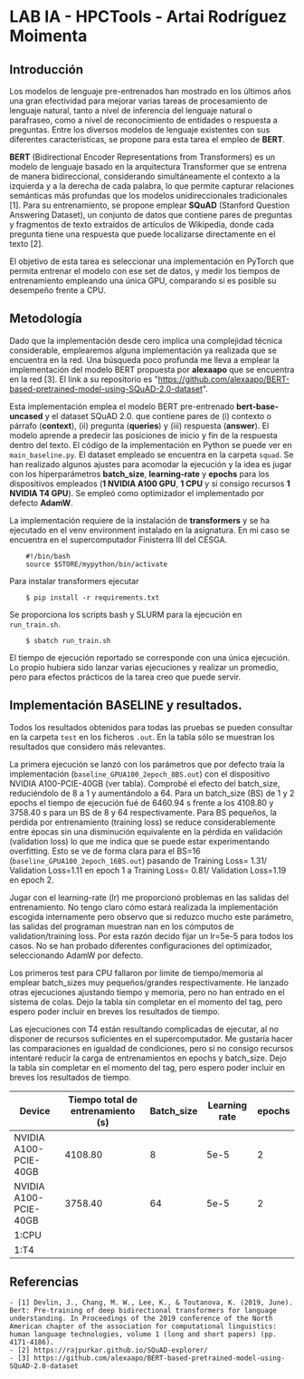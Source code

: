 # LAB IA - HPCTools - Artai Rodríguez Moimenta

## Introducción

Los modelos de lenguaje pre-entrenados han mostrado en los últimos años una gran efectividad para mejorar varias tareas de procesamiento de lenguaje natural, 
tanto a nivel de inferencia del lenguaje natural o parafraseo, como a nivel de reconocimiento de entidades o respuesta a preguntas. Entre los diversos modelos 
de lenguaje existentes con sus diferentes características, se propone para esta tarea el empleo de **BERT**.

**BERT** (Bidirectional Encoder Representations from Transformers) es un modelo de lenguaje basado en la arquitectura Transformer que se entrena de manera bidireccional, 
considerando simultáneamente el contexto a la izquierda y a la derecha de cada palabra, lo que permite capturar relaciones semánticas más profundas que los modelos unidireccionales tradicionales [1]. Para su entrenamiento, se propone emplear **SQuAD** (Stanford Question Answering Dataset), un conjunto de datos que contiene pares de preguntas y fragmentos de texto extraídos de artículos de Wikipedia, donde cada pregunta tiene una respuesta que puede localizarse directamente en el texto [2]. 

El objetivo de esta tarea es seleccionar una implementación en PyTorch que permita entrenar el modelo con ese set de datos, y medir los tiempos de entrenamiento empleando una única GPU, comparando si es posible su desempeño frente a CPU.

## Metodología

Dado que la implementación desde cero implica una complejidad técnica considerable, emplearemos alguna implementación ya realizada que se encuentra en la red. Una búsqueda poco profunda me lleva a emplear la implementación del modelo BERT propuesta por **alexaapo** que se encuentra en la red [3]. El link a su repositorio es "https://github.com/alexaapo/BERT-based-pretrained-model-using-SQuAD-2.0-dataset".

Esta implementación emplea el modelo BERT pre-entrenado **bert-base-uncased** y el dataset SQuAD 2.0. que contiene pares de (i) contexto o párrafo (**context**), (ii) pregunta (**queries**) y (iii) respuesta (**answer**). El modelo aprende a predecir las posiciones de inicio y fin de la respuesta dentro del texto. El código de la implementación en Python se puede ver en `main_baseline.py`. El dataset empleado se encuentra en la carpeta `squad`. Se han realizado algunos ajustes para acomodar la ejecución y la idea es jugar con los hiperparámetros **batch_size**, **learning-rate** y **epochs** para los dispositivos empleados (**1 NVIDIA A100 GPU**, **1 CPU** y si consigo recursos **1 NVIDIA T4 GPU**). Se empleó como optimizador el implementado por defecto **AdamW**.

La implementación requiere de la instalación de **transformers** y se ha ejecutado en el venv environment instalado en la asignatura. En mi caso se encuentra en el supercomputador Finisterra III del CESGA.

        #!/bin/bash
        source $STORE/mypython/bin/activate

Para instalar transformers ejecutar

        $ pip install -r requirements.txt

Se proporciona los scripts bash y SLURM para la ejecución en `run_train.sh`.

        $ sbatch run_train.sh

El tiempo de ejecución reportado se corresponde con una única ejecución. Lo propio hubiera sido lanzar varias ejecuciones y realizar un promedio, pero para efectos prácticos de la tarea creo que puede servir.

## Implementación BASELINE y resultados.

Todos los resultados obtenidos para todas las pruebas se pueden consultar en la carpeta `test` en los ficheros `.out`. En la tabla sólo se muestran los resultados que considero más relevantes. 


La primera ejecución se lanzó con los parámetros que por defecto traía la implementación (`baseline_GPUA100_2epoch_8BS.out`) con el dispositivo NVIDIA A100-PCIE-40GB (ver tabla). Comprobé el efecto del batch_size, reduciéndolo de 8 a 1 y aumentándolo a 64. Para un batch_size (BS) de 1 y 2 epochs el tiempo de ejecución fué de 6460.94 s frente a los 4108.80 y 3758.40 s para un BS de 8 y 64 respectivamente. Para BS pequeños, la perdida por entrenamiento (training loss) se reduce considerablemente entre épocas sin una disminución equivalente en la pérdida en validación (validation loss) lo que me indica que se puede estar experimentando overfitting. Esto se ve de forma clara para el BS=16 (`baseline_GPUA100_2epoch_16BS.out`) pasando de Training Loss= 1.31/ Validation Loss=1.11 en epoch 1 a Training Loss= 0.81/ Validation Loss=1.19 en epoch 2.


Jugar con el learning-rate (lr) me proporcionó problemas en las salidas del entrenamiento. No tengo claro cómo estará realizada la implementación escogida internamente pero observo que si reduzco mucho este parámetro, las salidas del programan muestran nan en los cómputos de validation/training loss. Por esta razón decido fijar un lr=5e-5 para todos los casos. No se han probado diferentes configuraciones del optimizador, seleccionando AdamW por defecto. 

Los primeros test para CPU fallaron por límite de tiempo/memoria al emplear batch_sizes muy pequeños/grandes respectivamente. He lanzado otras ejecuciones ajustando tiempo y memoria, pero no han entrado en el sistema de colas. Dejo la tabla sin completar en el momento del tag, pero espero poder incluir en breves los resultados de tiempo.  

Las ejecuciones con T4 están resultando complicadas de ejecutar, al no disponer de recursos suficientes en el supercomputador. Me gustaría hacer las comparaciones en igualdad de condiciones, pero si no consigo recursos intentaré reducir la carga de entrenamientos en epochs y batch_size. Dejo la tabla sin completar en el momento del tag, pero espero poder incluir en breves los resultados de tiempo.  



| Device         | Tiempo total de entrenamiento (s)   | Batch_size |Learning rate| epochs |
|----------------|---------------------------------|------------|-------------|------------|
| NVIDIA A100-PCIE-40GB  |   4108.80               |     8      |     5e-5    |      2     |
| NVIDIA A100-PCIE-40GB  |   3758.40               |     64     |     5e-5    |      2     |
| 1:CPU          |                                 |            |             |            |
| 1:T4           |                                 |            |             |            |

## Referencias

    - [1] Devlin, J., Chang, M. W., Lee, K., & Toutanova, K. (2019, June). Bert: Pre-training of deep bidirectional transformers for language understanding. In Proceedings of the 2019 conference of the North American chapter of the association for computational linguistics: human language technologies, volume 1 (long and short papers) (pp. 4171-4186).
    - [2] https://rajpurkar.github.io/SQuAD-explorer/
    - [3] https://github.com/alexaapo/BERT-based-pretrained-model-using-SQuAD-2.0-dataset
